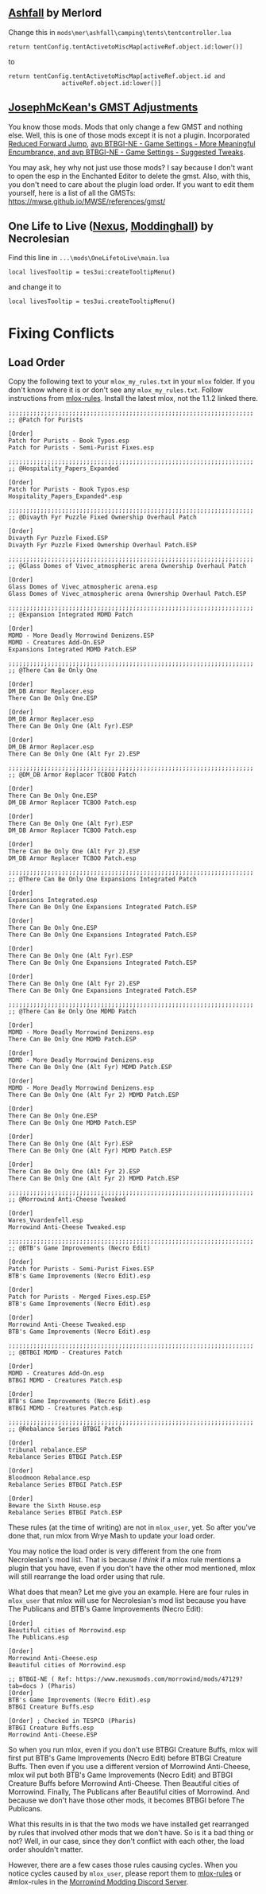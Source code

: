 ## [Ashfall](https://www.nexusmods.com/morrowind/mods/49057) by Merlord

Change this in `mods\mer\ashfall\camping\tents\tentcontroller.lua`

```
return tentConfig.tentActivetoMiscMap[activeRef.object.id:lower()]
```
to 
```
return tentConfig.tentActivetoMiscMap[activeRef.object.id and
               activeRef.object.id:lower()]
```

## [JosephMcKean's GMST Adjustments](https://github.com/JoanyMcKarelyn/JosephMcKeans-GMST-Adjustments)

You know those mods. Mods that only change a few GMST and nothing else. Well, this is one of those mods except it is not a plugin. Incorporated [Reduced Forward Jump](https://www.nexusmods.com/morrowind/mods/45426), [avp BTBGI-NE - Game Settings - More Meaningful Encumbrance, and avp BTBGI-NE - Game Settings - Suggested Tweaks](https://www.nexusmods.com/morrowind/mods/48955).

You may ask, hey why not just use those mods? I say because I don't want to open the esp in the Enchanted Editor to delete the gmst. Also, with this, you don't need to care about the plugin load order. If you want to edit them yourself, here is a list of all the GMSTs: https://mwse.github.io/MWSE/references/gmst/

## One Life to Live ([Nexus](https://www.nexusmods.com/morrowind/mods/48316), [Moddinghall](https://mw.moddinghall.com/file/139-one-life-to-live)) by Necrolesian

Find this line in `...\mods\OneLifetoLive\main.lua`

```
local livesTooltip = tes3ui:createTooltipMenu()
```

and change it to

```
local livesTooltip = tes3ui.createTooltipMenu()
```

# Fixing Conflicts

## Load Order

Copy the following text to your `mlox_my_rules.txt` in your `mlox` folder. If you don't know where it is or don't see any `mlox_my_rules.txt`. Follow instructions from [mlox-rules](https://github.com/DanaePlays/mlox-rules). Install the latest mlox, not the 1.1.2 linked there.

```
;;;;;;;;;;;;;;;;;;;;;;;;;;;;;;;;;;;;;;;;;;;;;;;;;;;;;;;;;;;;;;;;;;;;;
;; @Patch for Purists

[Order]
Patch for Purists - Book Typos.esp
Patch for Purists - Semi-Purist Fixes.esp

;;;;;;;;;;;;;;;;;;;;;;;;;;;;;;;;;;;;;;;;;;;;;;;;;;;;;;;;;;;;;;;;;;;;;
;; @Hospitality_Papers_Expanded

[Order]
Patch for Purists - Book Typos.esp
Hospitality_Papers_Expanded*.esp

;;;;;;;;;;;;;;;;;;;;;;;;;;;;;;;;;;;;;;;;;;;;;;;;;;;;;;;;;;;;;;;;;;;;;
;; @Divayth Fyr Puzzle Fixed Ownership Overhaul Patch

[Order]
Divayth Fyr Puzzle Fixed.ESP
Divayth Fyr Puzzle Fixed Ownership Overhaul Patch.ESP

;;;;;;;;;;;;;;;;;;;;;;;;;;;;;;;;;;;;;;;;;;;;;;;;;;;;;;;;;;;;;;;;;;;;;
;; @Glass Domes of Vivec_atmospheric arena Ownership Overhaul Patch

[Order]
Glass Domes of Vivec_atmospheric arena.esp
Glass Domes of Vivec_atmospheric arena Ownership Overhaul Patch.ESP

;;;;;;;;;;;;;;;;;;;;;;;;;;;;;;;;;;;;;;;;;;;;;;;;;;;;;;;;;;;;;;;;;;;;;
;; @Expansion Integrated MDMD Patch

[Order]
MDMD - More Deadly Morrowind Denizens.ESP
MDMD - Creatures Add-On.ESP
Expansions Integrated MDMD Patch.ESP

;;;;;;;;;;;;;;;;;;;;;;;;;;;;;;;;;;;;;;;;;;;;;;;;;;;;;;;;;;;;;;;;;;;;;
;; @There Can Be Only One

[Order]
DM_DB Armor Replacer.esp
There Can Be Only One.ESP

[Order]
DM_DB Armor Replacer.esp
There Can Be Only One (Alt Fyr).ESP

[Order]
DM_DB Armor Replacer.esp
There Can Be Only One (Alt Fyr 2).ESP

;;;;;;;;;;;;;;;;;;;;;;;;;;;;;;;;;;;;;;;;;;;;;;;;;;;;;;;;;;;;;;;;;;;;;
;; @DM_DB Armor Replacer TCBOO Patch

[Order]
There Can Be Only One.ESP
DM_DB Armor Replacer TCBOO Patch.esp

[Order]
There Can Be Only One (Alt Fyr).ESP
DM_DB Armor Replacer TCBOO Patch.esp

[Order]
There Can Be Only One (Alt Fyr 2).ESP
DM_DB Armor Replacer TCBOO Patch.esp

;;;;;;;;;;;;;;;;;;;;;;;;;;;;;;;;;;;;;;;;;;;;;;;;;;;;;;;;;;;;;;;;;;;;;
;; @There Can Be Only One Expansions Integrated Patch

[Order]
Expansions Integrated.esp
There Can Be Only One Expansions Integrated Patch.ESP

[Order]
There Can Be Only One.ESP
There Can Be Only One Expansions Integrated Patch.ESP

[Order]
There Can Be Only One (Alt Fyr).ESP
There Can Be Only One Expansions Integrated Patch.ESP

[Order]
There Can Be Only One (Alt Fyr 2).ESP
There Can Be Only One Expansions Integrated Patch.ESP

;;;;;;;;;;;;;;;;;;;;;;;;;;;;;;;;;;;;;;;;;;;;;;;;;;;;;;;;;;;;;;;;;;;;;
;; @There Can Be Only One MDMD Patch

[Order]
MDMD - More Deadly Morrowind Denizens.esp
There Can Be Only One MDMD Patch.ESP

[Order]
MDMD - More Deadly Morrowind Denizens.esp
There Can Be Only One (Alt Fyr) MDMD Patch.ESP

[Order]
MDMD - More Deadly Morrowind Denizens.esp
There Can Be Only One (Alt Fyr 2) MDMD Patch.ESP

[Order]
There Can Be Only One.ESP
There Can Be Only One MDMD Patch.ESP

[Order]
There Can Be Only One (Alt Fyr).ESP
There Can Be Only One (Alt Fyr) MDMD Patch.ESP

[Order]
There Can Be Only One (Alt Fyr 2).ESP
There Can Be Only One (Alt Fyr 2) MDMD Patch.ESP

;;;;;;;;;;;;;;;;;;;;;;;;;;;;;;;;;;;;;;;;;;;;;;;;;;;;;;;;;;;;;;;;;;;;;
;; @Morrowind Anti-Cheese Tweaked

[Order]
Wares_Vvardenfell.esp
Morrowind Anti-Cheese Tweaked.esp

;;;;;;;;;;;;;;;;;;;;;;;;;;;;;;;;;;;;;;;;;;;;;;;;;;;;;;;;;;;;;;;;;;;;;
;; @BTB's Game Improvements (Necro Edit)

[Order]
Patch for Purists - Semi-Purist Fixes.ESP
BTB's Game Improvements (Necro Edit).esp

[Order]
Patch for Purists - Merged Fixes.esp.ESP
BTB's Game Improvements (Necro Edit).esp

[Order]
Morrowind Anti-Cheese Tweaked.esp
BTB's Game Improvements (Necro Edit).esp

;;;;;;;;;;;;;;;;;;;;;;;;;;;;;;;;;;;;;;;;;;;;;;;;;;;;;;;;;;;;;;;;;;;;;
;; @BTBGI MDMD - Creatures Patch

[Order]
MDMD - Creatures Add-On.esp
BTBGI MDMD - Creatures Patch.esp

[Order]
BTB's Game Improvements (Necro Edit).esp
BTBGI MDMD - Creatures Patch.esp

;;;;;;;;;;;;;;;;;;;;;;;;;;;;;;;;;;;;;;;;;;;;;;;;;;;;;;;;;;;;;;;;;;;;;
;; @Rebalance Series BTBGI Patch

[Order]
tribunal rebalance.ESP
Rebalance Series BTBGI Patch.ESP

[Order]
Bloodmoon Rebalance.esp
Rebalance Series BTBGI Patch.ESP

[Order]
Beware the Sixth House.esp
Rebalance Series BTBGI Patch.ESP
```

These rules (at the time of writing) are not in `mlox_user`, yet. So after you've done that, run mlox from Wrye Mash to update your load order.

You may notice the load order is very different from the one from Necrolesian's mod list. That is because _I think_ if a mlox rule mentions a plugin that you have, even if you don't have the other mod mentioned, mlox will still rearrange the load order using that rule.

What does that mean? Let me give you an example. Here are four rules in `mlox_user` that mlox will use for Necrolesian's mod list because you have The Publicans and BTB's Game Improvements (Necro Edit):

```
[Order]
Beautiful cities of Morrowind.esp
The Publicans.esp

[Order]
Morrowind Anti-Cheese.esp
Beautiful cities of Morrowind.esp

;; BTBGI-NE ( Ref: https://www.nexusmods.com/morrowind/mods/47129?tab=docs ) (Pharis)
[Order]
BTB's Game Improvements (Necro Edit).esp
BTBGI Creature Buffs.esp

[Order] ; Checked in TESPCD (Pharis)
BTBGI Creature Buffs.esp
Morrowind Anti-Cheese.ESP
```

So when you run mlox, even if you don't use BTBGI Creature Buffs, mlox will first put BTB's Game Improvements (Necro Edit) before BTBGI Creature Buffs. Then even if you use a different version of Morrowind Anti-Cheese, mlox wil put both BTB's Game Improvements (Necro Edit) and BTBGI Creature Buffs before Morrowind Anti-Cheese. Then Beautiful cities of Morrowind. Finally, The Publicans after Beautiful cities of Morrowind. And because we don't have those other mods, it becomes BTBGI before The Publicans.

What this results in is that the two mods we have installed get rearranged by rules that involved other mods that we don't have. So is it a bad thing or not? Well, in our case, since they don't conflict with each other, the load order shouldn't matter.

However, there are a few cases those rules causing cycles. When you notice cycles caused by `mlox_user`, please report them to [mlox-rules](https://github.com/DanaePlays/mlox-rules) or #mlox-rules in the [Morrowind Modding Discord Server](https://discord.me/mwmods).
